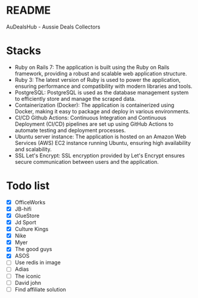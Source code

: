 # README
AuDealsHub - Aussie Deals Collectors

# Stacks
- Ruby on Rails 7: The application is built using the Ruby on Rails framework, providing a robust and scalable web
application structure.
- Ruby 3: The latest version of Ruby is used to power the application, ensuring performance and compatibility with modern libraries and tools.
- PostgreSQL: PostgreSQL is used as the database management system to efficiently store and manage the scraped data.
- Containerization (Docker): The application is containerized using Docker, making it easy to package and deploy in various environments.
- CI/CD Github Actions: Continuous Integration and Continuous Deployment (CI/CD) pipelines are set up using GitHub Actions to automate testing and deployment processes.
- Ubuntu server instance: The application is hosted on an Amazon Web Services (AWS) EC2 instance running Ubuntu, ensuring high availability and scalability.
- SSL Let's Encrypt: SSL encryption provided by Let's Encrypt ensures secure communication between users and the application.

# Todo list
- [x] OfficeWorks
- [x] JB-hifi
- [x] GlueStore
- [x] Jd Sport
- [x] Culture Kings
- [x] Nike
- [x] Myer
- [x] The good guys
- [x] ASOS
- [ ] Use redis in image
- [ ] Adias
- [ ] The iconic
- [ ] David john
- [ ] Find affiliate solution

